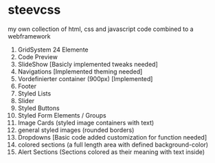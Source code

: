 # steevcss
my own collection of html, css and javascript code combined to a webframework

1. GridSystem 24 Elemente
2. Code Preview
3. SlideShow [Basicly implemented tweaks needed]
4. Navigations [Implemented theming needed]
5. Vordefinierter container (900px) [Implemented]
6. Footer
7. Styled Lists
8. Slider
9. Styled Buttons
10. Styled Form Elements / Groups
11. Image Cards (styled image containers with text)
12. general styled images (rounded borders)
13. Dropdowns [Basic code added customization for function needed]
14. colored sections (a full length area with defined background-color)
15. Alert Sections (Sections colored as their meaning with text inside)

